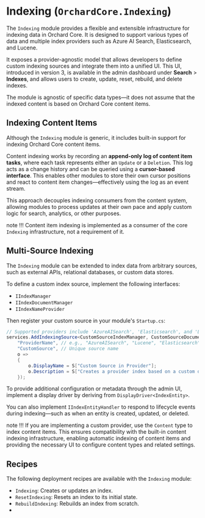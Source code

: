 # Indexing (`OrchardCore.Indexing`)

The `Indexing` module provides a flexible and extensible infrastructure for indexing data in Orchard Core. It is designed to support various types of data and multiple index providers such as Azure AI Search, Elasticsearch, and Lucene.

It exposes a provider-agnostic model that allows developers to define custom indexing sources and integrate them into a unified UI. This UI, introduced in version 3, is available in the admin dashboard under **Search** > **Indexes**, and allows users to create, update, reset, rebuild, and delete indexes.

The module is agnostic of specific data types—it does not assume that the indexed content is based on Orchard Core content items.

## Indexing Content Items

Although the `Indexing` module is generic, it includes built-in support for indexing Orchard Core content items.

Content indexing works by recording an **append-only log of content item tasks**, where each task represents either an `Update` or a `Deletion`. This log acts as a change history and can be queried using a **cursor-based interface**. This enables other modules to store their own cursor positions and react to content item changes—effectively using the log as an event stream.

This approach decouples indexing consumers from the content system, allowing modules to process updates at their own pace and apply custom logic for search, analytics, or other purposes.

note !!!
     Content item indexing is implemented as a consumer of the core `Indexing` infrastructure, not a requirement of it.

## Multi-Source Indexing

The `Indexing` module can be extended to index data from arbitrary sources, such as external APIs, relational databases, or custom data stores.

To define a custom index source, implement the following interfaces:

- `IIndexManager`
- `IIndexDocumentManager`
- `IIndexNameProvider`

Then register your custom source in your module's `Startup.cs`:

```csharp
// Supported providers include 'AzureAISearch', 'Elasticsearch', and 'Lucene'.
services.AddIndexingSource<CustomSourceIndexManager, CustomSourceDocumentManager, CustomSourceIndexNameProvider>(
    "ProviderName", // e.g., "AzureAISearch", "Lucene", "Elasticsearch"
    "CustomSource", // Unique source name
    o =>
    {
        o.DisplayName = S["Custom Source in Provider"];
        o.Description = S["Creates a provider index based on a custom data source."];
    });
```

To provide additional configuration or metadata through the admin UI, implement a display driver by deriving from `DisplayDriver<IndexEntity>`.

You can also implement `IIndexEntityHandler` to respond to lifecycle events during indexing—such as when an entity is created, updated, or deleted.

note !!!
     If you are implementing a custom provider, use the `Content` type to index content items. This ensures compatibility with the built-in content indexing infrastructure, enabling automatic indexing of content items and providing the necessary UI to configure content types and related settings.

## Recipes

The following deployment recipes are available with the `Indexing` module:

- `Indexing`: Creates or updates an index.
- `ResetIndexing`: Resets an index to its initial state.
- `RebuildIndexing`: Rebuilds an index from scratch.
- 